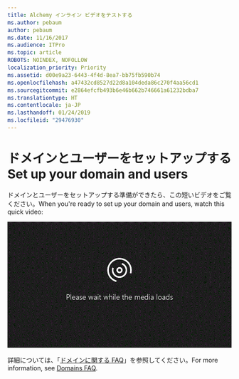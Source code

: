 ```yaml
---
title: Alchemy インライン ビデオをテストする
ms.author: pebaum
author: pebaum
ms.date: 11/16/2017
ms.audience: ITPro
ms.topic: article
ROBOTS: NOINDEX, NOFOLLOW
localization_priority: Priority
ms.assetid: d00e9a23-6443-4f4d-8ea7-bb75fb590b74
ms.openlocfilehash: a47432cd8527d22d8a104deda86c270f4aa56cd1
ms.sourcegitcommit: e2864efcfb493b6e46b662b746661a61232bdba7
ms.translationtype: HT
ms.contentlocale: ja-JP
ms.lasthandoff: 01/24/2019
ms.locfileid: "29476930"
---
```

# <a name="set-up-domain-and-users"></a><span data-ttu-id="c15f6-102">ドメインとユーザーをセットアップする</span><span class="sxs-lookup"><span data-stu-id="c15f6-102">Set up your domain and users</span></span>

<span data-ttu-id="c15f6-103">ドメインとユーザーをセットアップする準備ができたら、この短いビデオをご覧ください。</span><span class="sxs-lookup"><span data-stu-id="c15f6-103">When you're ready to set up your domain and users, watch this quick video:</span></span>
  
![ご使用のブラウザーはビデオをサポートしていません。Microsoft Silverlight、Adobe Flash Player、または Internet Explorer 9 をインストールしてください。](media/MSN_Video_Widget.gif)
  
<span data-ttu-id="c15f6-106">詳細については、「[ドメインに関する FAQ](https://support.office.com/article/1272bad0-4bd4-4796-8005-67d6fb3afc5a.aspx)」を参照してください。</span><span class="sxs-lookup"><span data-stu-id="c15f6-106">For more information, see [Domains FAQ](https://support.office.com/article/1272bad0-4bd4-4796-8005-67d6fb3afc5a.aspx).</span></span>
  

